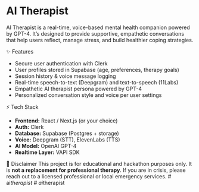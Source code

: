 # AI Therapist

AI Therapist is a real-time, voice-based mental health companion powered by GPT-4.
It’s designed to provide supportive, empathetic conversations that help users reflect,
manage stress, and build healthier coping strategies.

✨ Features

- Secure user authentication with Clerk
- User profiles stored in Supabase (age, preferences, therapy goals)
- Session history & voice message logging
- Real-time speech-to-text (Deepgram) and text-to-speech (11Labs)
- Empathetic AI therapist persona powered by GPT-4
- Personalized conversation style and voice per user settings

⚡ Tech Stack

- **Frontend:** React / Next.js (or your choice)
- **Auth:** Clerk
- **Database:** Supabase (Postgres + storage)
- **Voice:** Deepgram (STT), ElevenLabs (TTS)
- **AI Model:** OpenAI GPT-4
- **Realtime Layer:** VAPI SDK

🚧 Disclaimer
This project is for educational and hackathon purposes only.
It is **not a replacement for professional therapy**.
If you are in crisis, please reach out to a licensed professional or local emergency services.
#   a i _ t h e r a p i s t  
 #   a i _ t h e r a p i s t  
 